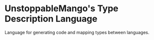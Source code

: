 # UnstoppableMango's Type Description Language

Language for generating code and mapping types between languages.
